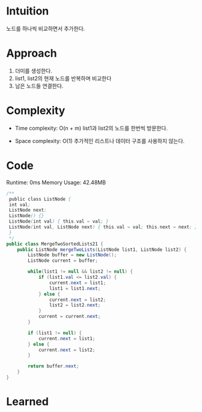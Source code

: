 # Intuition
노드를 하나씩 비교하면서 추가한다.

# Approach
1. 더미를 생성한다.
2. list1, list2의 현재 노드를 반복하며 비교한다
3. 남은 노드들 연결한다.

# Complexity
- Time complexity: O(n + m)
list1과 list2의 노드를 한번씩 방문한다.

- Space complexity: O(1)
추가적인 리스트나 데이터 구조를 사용하지 않는다. 

# Code
Runtime: 0ms Memory Usage: 42.48MB
```java
/**
 public class ListNode {
 int val;
 ListNode next;
 ListNode() {}
 ListNode(int val) { this.val = val; }
 ListNode(int val, ListNode next) { this.val = val; this.next = next; }
 }
 */
public class MergeTwoSortedLists21 {
    public ListNode mergeTwoLists(ListNode list1, ListNode list2) {
        ListNode buffer = new ListNode();
        ListNode current = buffer;

        while(list1 != null && list2 != null) {
            if (list1.val <= list2.val) {
                current.next = list1;
                list1 = list1.next;
            } else {
                current.next = list2;
                list2 = list2.next;
            }
            current = current.next;
        }

        if (list1 != null) {
            current.next = list1;
        } else {
            current.next = list2;
        }

        return buffer.next;
    }
}
```

# Learned
